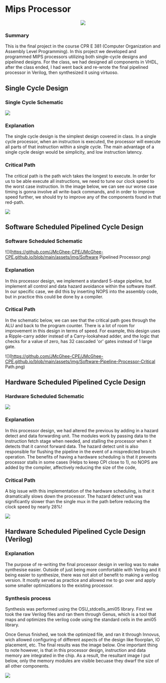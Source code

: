 # Mips Processor

<p align="center">
  <img src="https://github.com/JMcGhee-CPE/JMcGhee-CPE.github.io/blob/main/assets/img/MIPS_Layout.png">
</p>

### Summary

This is the final project in the course CPR E 381 (Computer Organization and Assembly Level Programming). In this project we developed and programmed MIPS processors utilizing both single-cycle designs and pipelined designs. For the class, we had designed all components in VHDL, after the class ended, I had went back and re-wrote the final pipelined processor in Verilog, then synthesized it using virtuoso.

## Single Cycle Design

### Single Cycle Schematic

![](https://github.com/JMcGhee-CPE/JMcGhee-CPE.github.io/blob/main/assets/img/Single-Cycle-Schematic.png)

### Explanation

The single cycle design is the simplest design covered in class. In a single cycle processor, when an instruction is executed, the processor will execute all parts of that instruction within a single cycle. The main advantage of a single cycle design would be simplicity, and low instruction latency.

### Critical Path

The critical path is the path wich takes the longest to execute. In order for us to be able execute all instructions, we need to tune our clock speed to the worst case instruction. In the image below, we can see our worse case timing is gonna involve all write-back commands, and in order to improve speed further, we should try to improve any of the components found in that red-path.

![](https://github.com/JMcGhee-CPE/JMcGhee-CPE.github.io/blob/main/assets/img/Single_Cycle_Critical_path.png)

## Software Scheduled Pipelined Cycle Design

### Software Scheduled Schematic

![](https://github.com/JMcGhee-CPE/JMcGhee-CPE.github.io/blob/main/assets/img/Software Pipelined Processor.png)

### Explanation

In this processor design, we implement a standard 5-stage pipeline, but implement all control and data hazard avoidance within the software itself. In our specific case, we did this by inserting NOPS into the assembly code, but in practice this could be done by a compiler. 

### Critical Path

In the schematic below, we can see that the critical path goes through the ALU and back to the program counter. There is a lot of room for improvement in this design in terms of speed. For example, this design uses a Ripple-carry adder instead of a Carry-lookahead adder, and the logic that checks for a value of zero, has 32 cascaded 'or' gates instead of 1 large gate.

![](https://github.com/JMcGhee-CPE/JMcGhee-CPE.github.io/blob/main/assets/img/Software-Pipeline-Processor-Critical Path.png)

## Hardware Scheduled Pipelined Cycle Design

### Hardware Scheduled Schematic

![](https://github.com/JMcGhee-CPE/JMcGhee-CPE.github.io/blob/main/assets/img/Pipelined-Processor-Forwarding.png)

### Explanation

In this processor design, we had altered the previous by adding in a hazard detect and data forwarding unit. The modules work by passing data to the Instruction fetch stage when needed, and stalling the processor when it detects that it cannot forward data. The hazard detect unit is also responsible for flushing the pipeline in the event of a mispredicted branch operation. The benefits of having a hardware scheduling is that it prevents processor stalls in some cases (Helps to keep CPI close to 1), no NOPS are added by the compiler, affectively reducing the size of the code,

### Critical Path

A big issue with this implementation of the hardware scheduling, is that it dramatically slows down the processor. The hazard detect unit was significantly slower than the single mux in the path before reducing the clock speed by nearly 28%!

![](https://github.com/JMcGhee-CPE/JMcGhee-CPE.github.io/blob/main/assets/img/Critical-Path-Pipelined-Processor-Forwarding.png)

## Hardware Scheduled Pipelined Cycle Design (Verilog)

### Explanation

The purpose of re-writing the final processor design in verilog was to make synthesise easier. Outside of just being more comfortable with Verilog and it being easier to synthesize, there was not alot of benefit to making a verilog version. It mostly served as practice and allowed me to go over and apply some smaller optimizations to the existing processor.

### Synthesis process

Synthesis was performed using the OSU_stdcells_ami05 library. First we took the raw Verilog files and ran them through Genus, which is a tool that maps and optimizes the verilog code using the standard cells in the ami05 library.

Once Genus finished, we took the optimized file, and ran it through Innovus, wich allowed configuring of different aspects of the design like floorplan, IO placement, etc. The final results was the image below. One important thing to note however, is that in this processor design, instruction and data memory are integrated in the chip. As a result, the resultant image I put below, only the memory modules are visible becuase they dwarf the size of all other components.

![](https://github.com/JMcGhee-CPE/JMcGhee-CPE.github.io/blob/main/assets/img/MIPS_Layout.png)


